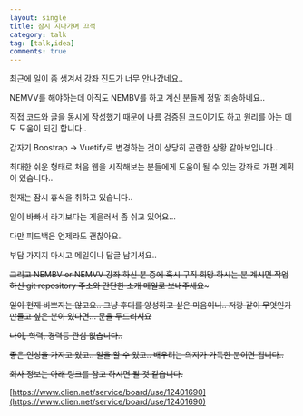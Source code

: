 ```yaml
---
layout: single
title: 잠시 지나가며 끄적
category: talk
tag: [talk,idea]
comments: true
---
```


최근에 일이 좀 생겨서 강좌 진도가 너무 안나갔네요..

NEMVV를 해야하는데 아직도 NEMBV를 하고 계신 분들께 정말 죄송하네요..

직접 코드와 글을 동시에 작성했기 때문에 나름 검증된 코드이기도 하고 원리를 아는 데도 도움이 되긴 합니다..

갑자기 Boostrap -> Vuetify로 변경하는 것이 상당히 곤란한 상황 같아보입니다..


최대한 쉬운 형태로 처음 웹을 시작해보는 분들에게 도움이 될 수 있는 강좌로 개편 계획이 있습니다..

현재는 잠시 휴식을 취하고 있습니다..

일이 바빠서 라기보다는 게을러서 좀 쉬고 있어요... 

다만 피드백은 언제라도 괜찮아요..

부담 가지지 마시고 메일이나 답글 남기셔요..


~~그리고 NEMBV or NEMVV 강좌 하신 분 중에 혹시 구직 희망 하시는 분 계시면 작업하신 git repository 주소와 간단한 소개 메일로 보내주세요~~~

~~일이 현재 바쁘지는 않고요.. 그냥 후대를 양성하고 싶은 마음이니.. 저랑 같이 무엇인가 만들고 싶은 분이 있다면... 문을 두드리셔요~~

~~나이, 학력, 경력등 관심 없습니다..~~

~~좋은 인성을 가지고 있고.. 일을 할 수 있고.. 배우려는 의지가 가득한 분이면 됩니다..~~


~~회사 정보는 아래 링크를 참고 하시면 될 것 같습니다.~~

[https://www.clien.net/service/board/use/12401690](https://www.clien.net/service/board/use/12401690)    